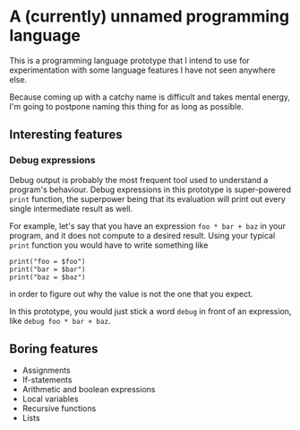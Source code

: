 # A (currently) unnamed programming language

This is a programming language prototype that I intend to use for
experimentation with some language features I have not seen anywhere else.

Because coming up with a catchy name is difficult and takes mental energy, I'm
going to postpone naming this thing for as long as possible.

## Interesting features

### Debug expressions

Debug output is probably the most frequent tool used to understand a program's
behaviour. Debug expressions in this prototype is super-powered `print`
function, the superpower being that its evaluation will print out every single
intermediate result as well.

For example, let's say that you have an expression `foo * bar + baz` in your
program, and it does not compute to a desired result. Using your typical
`print` function you would have to write something like

```
print("foo = $foo")
print("bar = $bar")
print("baz = $baz")
```

in order to figure out why the value is not the one that you expect.

In this prototype, you would just stick a word `debug` in front of an
expression, like `debug foo * bar + baz`.

## Boring features

* Assignments
* If-statements
* Arithmetic and boolean expressions
* Local variables
* Recursive functions
* Lists
